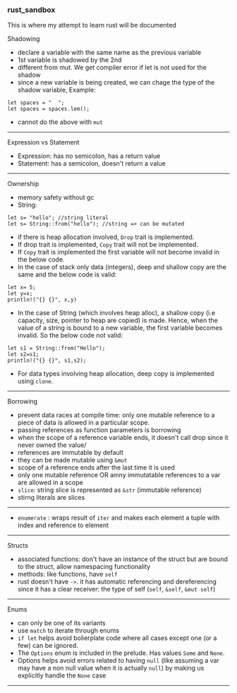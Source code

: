 ### rust_sandbox
This is where my attempt to learn rust will be documented

Shadowing
- declare a variable with the same name as the previous variable
- 1st variable is shadowed by the 2nd
- different from mut. We get compiler error if let is not used for the shadow
- since a new variable is being created, we can chage the type of the shadow variable, Example:

```
let spaces = "  ";
let spaces = spaces.lem();  
```
-  cannot do the above with `mut`
---
Expression vs Statement
- Expression: has no semicolon, has a return value
- Statement: has a semicolon, doesn't return a value
---
Ownership
- memory safety without gc
- String:

```
let s= "hello"; //string literal
let s= String::from("hello"); //string => can be mutated
```
- if there is heap allocation involved, `Drop` trait is implemented. 
- If drop trait is implemented, `Copy` trait will not be implemented.
- If `Copy` trait is implemented the first variable will not become invalid in the below code.
- In the case of stack only data (integers), deep and shallow copy are the same and the below code is valid:

```
let x= 5;
let y=x;
println!("{} {}", x,y)
```
- In the case of String (which involves heap alloc), a shallow copy (i.e capacity, size, pointer to heap are copied) is made. Hence, when the value of a string is bound to a new variable, the first variable becomes invalid. So the below code not valid:

```
let s1 = String::from("Hello");
let s2=s1;
println!("{} {}", s1,s2);
```
- For data types involving heap allocation, deep copy is implemented using `clone`.

---

Borrowing
- prevent data races at compile time: only one mutable reference to a piece of data is allowed in a particular scope.
- passing references as function parameters is borrowing
- when the scope of a reference variable ends, it doesn't call drop since it never owned the value/
- references are immutable by default
- they can be made mutable using `&mut`
- scope of a reference ends after the last time it is used
- only one mutable reference OR amny immutatable references to a var are allowed in a scope
- `slice`: string slice is represented as `&str` (immutable reference)
- stirng literals are slices 


---

- `enumerate` : wraps result of `iter` and makes each element a tuple with index and reference to element

---

Structs
- associated functions: don't have an instance of the struct but are bound to the struct, allow namespacing functionality
- methods: like functions, have `self`
- rust doesn't have `->`. it has automatic referencing and dereferencing since it has a clear receiver: the type of self (`self`, `&self`, `&mut self`)

---
Enums
- can only be one of its variants
- use `match` to iterate through enums
- `if let` helps avoid bolierplate code where all cases except one (or a few) can be ignored.
- The `Options` enum is included in the prelude. Has values `Some` and `None`.
- Options helps avoid errors related to having `null` (like assuming a var may have a non null value when it is actually `null`) by making us explicitly handle the `None` case

---


